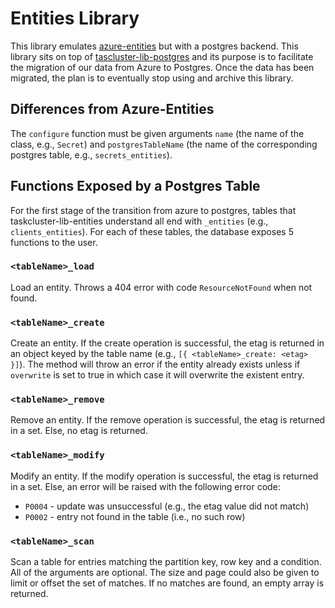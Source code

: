 # Entities Library

This library emulates [azure-entities](https://github.com/taskcluster/azure-entities/) but with a postgres backend.
This library sits on top of
[tascluster-lib-postgres](https://github.com/taskcluster/taskcluster/tree/master/libraries/postgres) and its purpose
is to facilitate the migration of our data from Azure to Postgres. Once the data has been migrated,
the plan is to eventually stop using and archive this library.

## Differences from Azure-Entities

The `configure` function must be given arguments `name` (the name of the class,
e.g., `Secret`) and `postgresTableName` (the name of the corresponding postgres
table, e.g., `secrets_entities`).

## Functions Exposed by a Postgres Table

For the first stage of the transition from azure to postgres, tables that taskcluster-lib-entities understand all
end with `_entities` (e.g., `clients_entities`). For each of these tables, the database exposes 5 functions to the user.

### `<tableName>_load`

Load an entity. Throws a 404 error with code `ResourceNotFound` when not found.

### `<tableName>_create`

Create an entity. If the create operation is successful, the etag is returned in an object keyed
by the table name (e.g., `[{ <tableName>_create: <etag> }]`). The method will throw an error if the entity already exists
unless if `overwrite` is set to true in which case it will overwrite the existent entry.

### `<tableName>_remove`

Remove an entity. If the remove operation is successful, the etag is returned in a set. Else, no etag is returned.

### `<tableName>_modify`

Modify an entity. If the modify operation is successful, the etag is returned in a set.
Else, an error will be raised with the following error code:
* `P0004` - update was unsuccessful (e.g., the etag value did not match)
* `P0002` - entry not found in the table (i.e., no such row)

### `<tableName>_scan`

Scan a table for entries matching the partition key, row key and a condition. All of the arguments are optional.
The size and page could also be given to limit or offset the set of matches.
If no matches are found, an empty array is returned.
